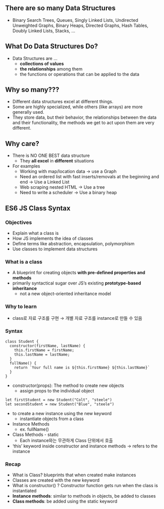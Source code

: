 ## There are so many Data Structures

- Binary Search Trees, Queues, Singly Linked Lists, Undirected Unweighted Graphs, Binary Heaps, Directed Graphs, Hash Tables, Doubly Linked Lists, Stacks, …

## What Do Data Structures Do?

- Data Structures are …
  - **collections of values**
  - **the relationships** among them
  - the functions or operations that can be applied to the data

## Why so many???

- Different data structures excel at different things.
- Some are highly specialized, while others (like arrays) are more generally used.
- They store data, but their behavior, the relationships between the data and their functionality, the methods we get to act upon them are very different.

## Why care?

- There is NO ONE BEST data structure
  - They **all excel** in **different** situations
- For examples
  - Working with map/location data → use a Graph
  - Need an ordered list with fast inserts/removals at the beginning and end → Use a Linked List
  - Web scraping nested HTML → Use a tree
  - Need to write a scheduler → Use a binary heap

## ES6 JS Class Syntax

### Objectives

- Explain what a class is
- How JS implements the idea of classes
- Define terms like abstraction, encapsulation, polymorphism
- Use classes to implement data structures

### What is a class

- A blueprint for creating objects **with pre-defined properties and methods**
- primarily syntactical sugar over JS’s existing **prototype-based inheritance**
  - not a new object-oriented inheritance model

### Why to learn

- class로 자료 구조를 구현 → 개별 자료 구조를 instance로 만들 수 있음

### Syntax

```
class Student {
  constructor(firstName, lastName) {
    this.firstName = firstName;
    this.lastName = lastName;
  }
  fullName() {
    return `Your full name is ${this.firstName} ${this.lastName}`
  }
}
```

- constructor(props): The method to create new objects
  - assign props to the individual object

```
let firstStudent = new Student("Colt", "steele")
let secondStudent = new Student("Blue", "steele")
```

- to create a new instance using the new keyword
  - instantiate objects from a class
- Instance Methods
  - ex. fullName()
- Class Methods - static
  - Each instance와는 무관하게 Class 단위에서 호출
- ‘this’ keyword inside constructor and instance methods → refers to the instance

### Recap

- What is Class? blueprints that when created make instances
- Classes are created with the new keyword
- What is constructor() ? Constructor function gets run when the class is instantiated
- **Instance methods**: similar to methods in objects, be added to classes
- **Class methods**: be added using the static keyword
